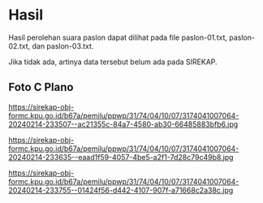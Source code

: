 # Hasil

Hasil perolehan suara paslon dapat dilihat pada file paslon-01.txt, paslon-02.txt, dan paslon-03.txt.

Jika tidak ada, artinya data tersebut belum ada pada SIREKAP.

## Foto C Plano

https://sirekap-obj-formc.kpu.go.id/b67a/pemilu/ppwp/31/74/04/10/07/3174041007064-20240214-233507--ac21355c-84a7-4580-ab30-66485883bfb6.jpg

https://sirekap-obj-formc.kpu.go.id/b67a/pemilu/ppwp/31/74/04/10/07/3174041007064-20240214-233635--eaad1f59-4057-4be5-a2f1-7d28c79c49b8.jpg

https://sirekap-obj-formc.kpu.go.id/b67a/pemilu/ppwp/31/74/04/10/07/3174041007064-20240214-233755--01424f56-d442-4107-907f-a71668c2a38c.jpg
